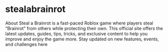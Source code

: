 # stealabrainrot
About Steal a Brainrot is a fast-paced Roblox game where players steal “Brainrot” from others while protecting their own. This official site offers the latest updates, guides, tips, tricks, and exclusive content to help you improve and enjoy the game more. Stay updated on new features, events, and challenges here
